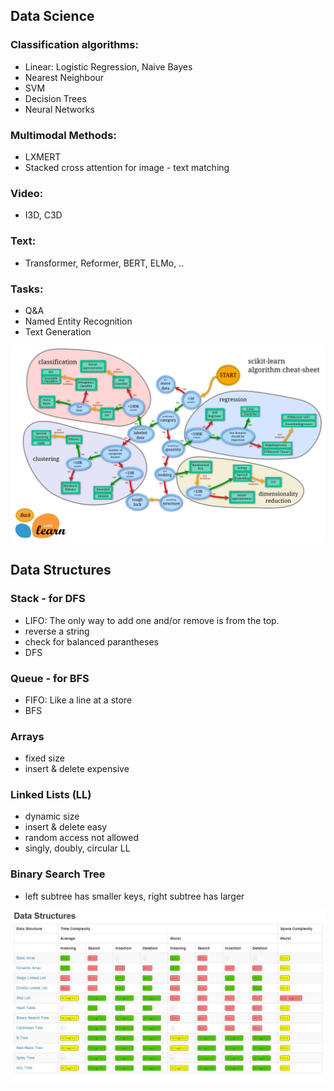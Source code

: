 ## Data Science
### Classification algorithms: 
- Linear: Logistic Regression, Naive Bayes
- Nearest Neighbour
- SVM 
- Decision Trees
- Neural Networks

### Multimodal Methods:
- LXMERT
- Stacked cross attention for image - text matching

### Video:
- I3D, C3D
### Text:
- Transformer, Reformer, BERT, ELMo, .. 
### Tasks:
- Q&A
- Named Entity Recognition
- Text Generation


![alt text](https://github.com/OanaIgnat/coding_practice/blob/master/img/data_science_cheat_sheet.png)


## Data Structures

### Stack - for DFS
 - LIFO: The only way to add one and/or remove is from the top.
 - reverse a string
 - check for balanced parantheses
 - DFS
### Queue - for BFS
 - FIFO: Like a line at a store 
 - BFS
### Arrays
 - fixed size
 - insert & delete expensive
### Linked Lists (LL)
 - dynamic size
 - insert & delete easy
 - random access not allowed
 - singly, doubly, circular LL
### Binary Search Tree
 - left subtree has smaller keys, right subtree has larger

![alt text](https://github.com/OanaIgnat/coding_practice/blob/master/img/cheat_sheet_DS.jpeg)
